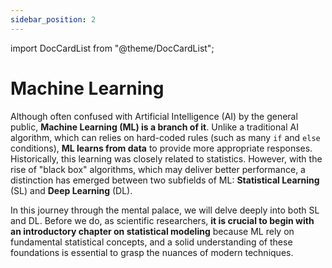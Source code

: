 ```yaml
---
sidebar_position: 2
---
```


import DocCardList from "@theme/DocCardList";

# Machine Learning

Although often confused with Artificial Intelligence (AI) by the general public, **Machine Learning (ML) is a branch of it**. Unlike a traditional AI algorithm, which can relies on hard-coded rules (such as many `if` and `else` conditions), **ML learns from data** to provide more appropriate responses. Historically, this learning was closely related to statistics. However, with the rise of "black box" algorithms, which may deliver better performance, a distinction has emerged between two subfields of ML: **Statistical Learning** (SL) and **Deep Learning** (DL).

In this journey through the mental palace, we will delve deeply into both SL and DL. Before we do, as scientific researchers, **it is crucial to begin with an introductory chapter on statistical modeling** because ML rely on fundamental statistical concepts, and a solid understanding of these foundations is essential to grasp the nuances of modern techniques.

<DocCardList/>
